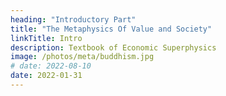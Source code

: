```yaml
---
heading: "Introductory Part"
title: "The Metaphysics Of Value and Society"
linkTitle: Intro
description: Textbook of Economic Superphysics
image: /photos/meta/buddhism.jpg
# date: 2022-08-10
date: 2022-01-31
---
```

